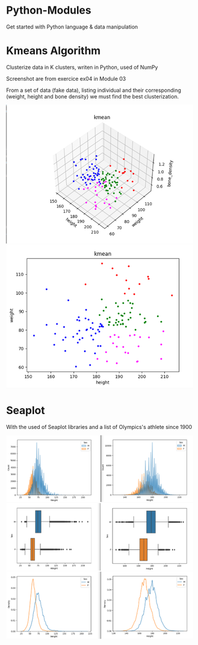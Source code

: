 # Python-Modules
Get started with Python language & data manipulation

# Kmeans Algorithm
Clusterize data in K clusters, writen in Python, used of NumPy

Screenshot are from exercice ex04 in Module 03

From a set of data (fake data), listing individual and their corresponding (weight, height and bone density)
we must find the best clusterization.

![](/previews/sc_kmeans_0.png)
![](/previews/sc_kmeans_1.png)

# Seaplot
With the used of Seaplot libraries and a list of Olympics's athlete since 1900

![](/previews/sc_plot_0.png)
![](/previews/sc_plot_1.png)
![](/previews/sc_plot_2.png)
